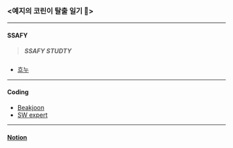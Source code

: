 ### <예지의 코린이 탈출 일기 👋>


------------------------------

#### SSAFY 
> ##### SSAFY STUDTY
- [흐누](https://github.com/Doppio1101/hnuStudy)


------------------------------
#### Coding
- [Beakjoon](https://github.com/an7188/Baekjoon)
- [SW expert](https://github.com/an7188/SW-expert)

------------------------------


#### [Notion](https://www.notion.so/f6d96c134c3540bb83b71b9f5d80af22)
<!--
**an7188/an7188** is a ✨ _special_ ✨ repository because its `README.md` (this file) appears on your GitHub profile.

Here are some ideas to get you started:

- 🔭 I’m currently working on ...
- 🌱 I’m currently learning ...
- 👯 I’m looking to collaborate on ...
- 🤔 I’m looking for help with ...
- 💬 Ask me about ...
- 📫 How to reach me: ...
- 😄 Pronouns: ...
- ⚡ Fun fact: ...
-->
